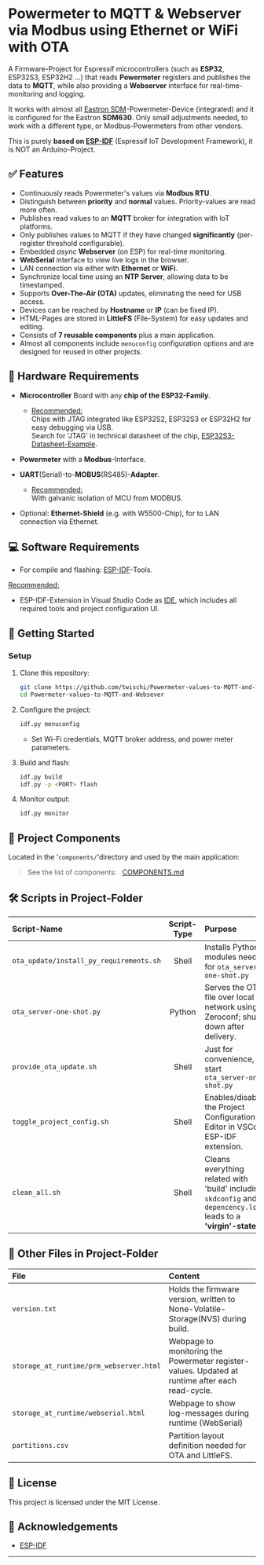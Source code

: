 # Powermeter to MQTT & Webserver via Modbus using Ethernet or WiFi with OTA

A Firmware-Project for Espressif microcontrollers (such as **ESP32**, ESP32S3, ESP32H2 ...) that reads **Powermeter** registers and publishes the data to **MQTT**, while also providing a **Webserver** interface for real-time-monitoring and logging.

It works with almost all [Eastron SDM](https://www.eastroneurope.com/products/category/din-rail-mounted-metering)-Powermeter-Device (integrated) and it is configured for the Eastron **SDM630**. Only small adjustments needed, to work with a different type, or Modbus-Powermeters from other vendors.

This is purely **based on [ESP-IDF](https://docs.espressif.com/projects/esp-idf/en/latest/esp32/index.html)** (Espressif IoT Development Framework), it is NOT an Arduino-Project.

## ✅ Features

- Continuously reads Powermeter's values via **Modbus RTU**.
- Distinguish between **priority** and **normal** values. Priority-values are read more often.  
- Publishes read values to an **MQTT** broker for integration with IoT platforms.
- Only publishes values to MQTT if they have changed **significantly** (per-register threshold configurable).
- Embedded *async* **Webserver** (on ESP) for real-time monitoring.
- **WebSerial** interface to view live logs in the browser.
- LAN connection via either with **Ethernet** or **WiFi**.
- Synchronize local time using an **NTP Server**, allowing data to be timestamped.
- Supports **Over-The-Air (OTA)** updates, eliminating the need for USB access.
- Devices can be reached by **Hostname** or **IP** (can be fixed IP).
- HTML-Pages are stored in **LittleFS** (File-System) for easy updates and editing.
- Consists of **7 reusable components** plus a main application.
- Almost all components include `menuconfig` configuration options and are designed for reused in other projects.

## 🧰 Hardware Requirements

- **Microcontroller** Board with any **chip of the ESP32-Family**.
    - <u>Recommended:</u><br> Chips with JTAG integrated like ESP32S2, ESP32S3 or ESP32H2 for easy debugging via USB.<br>Search for 'JTAG' in technical datasheet of the chip, [ESP32S3-Datasheet-Example](https://www.espressif.com/sites/default/files/documentation/esp32-s2_datasheet_en.pdf).

- **Powermeter** with a **Modbus**-Interface.

- **UART**(Serial)-to-**MOBUS**(RS485)-**Adapter**. 
    - <u>Recommended:</u><br>With galvanic isolation of MCU from MODBUS.

- Optional: **Ethernet-Shield** (e.g. with W5500-Chip), for to LAN connection via Ethernet.

## 💻 Software Requirements

- For compile and flashing: [ESP-IDF](https://docs.espressif.com/projects/esp-idf/en/latest/esp32/get-started/)-Tools.

<u>Recommended:</u>

- ESP-IDF-Extension in Visual Studio Code as [IDE](https://docs.espressif.com/projects/esp-idf/en/latest/esp32/get-started/index.html#ide), which includes all required tools and project configuration UI.

## 🚀 Getting Started

### Setup

1. Clone this repository:
    ```sh
    git clone https://github.com/twischi/Powermeter-values-to-MQTT-and-Websever.git
    cd Powermeter-values-to-MQTT-and-Websever
    ```

2. Configure the project:
    ```sh
    idf.py menuconfig
    ```
    - Set Wi-Fi credentials, MQTT broker address, and power meter parameters.

3. Build and flash:
    ```sh
    idf.py build
    idf.py -p <PORT> flash
    ```

4. Monitor output:
    ```sh
    idf.py monitor
    ```

## 🧱 Project Components

Located in the '`components/`'directory and used by the main application:

> See the list of components: &nbsp; [COMPONENTS.md](components/COMPONENTS.md)

## 🛠️ Scripts in Project-Folder

| Script-Name | Script-Type | Purpose |
|:- | :-: | :- |
|`ota_update/install_py_requirements.sh`| Shell | Installs Python modules needed for `ota_server-one-shot.py` |
|`ota_server-one-shot.py`| Python | Serves the OTA file over local network using Zeroconf; shuts down after delivery.|
|`provide_ota_update.sh`| Shell | Just for convenience, to start `ota_server-one-shot.py`|
|`toggle_project_config.sh`| Shell | Enables/disables the Project Configuration Editor in VSCode ESP-IDF extension.|
|`clean_all.sh`| Shell | Cleans everything related with 'build' including `skdconfig` and `depencency.lock` leads to a **'virgin'-state.**|

## 📄 Other Files in Project-Folder

| File | Content |
|:- | :- |
|`version.txt`| Holds the firmware version, written to None-Volatile-Storage(NVS) during build.|
|`storage_at_runtime/prm_webserver.html`| Webpage to monitoring the Powermeter register-values. Updated at runtime after each read-cycle.|
|`storage_at_runtime/webserial.html`| Webpage to show log-messages during runtime (WebSerial)|
|`partitions.csv`| Partition layout definition needed for OTA and LittleFS.|

## 📜 License

This project is licensed under the MIT License.

## 🙌 Acknowledgements

- [ESP-IDF](https://github.com/espressif/esp-idf)

---
